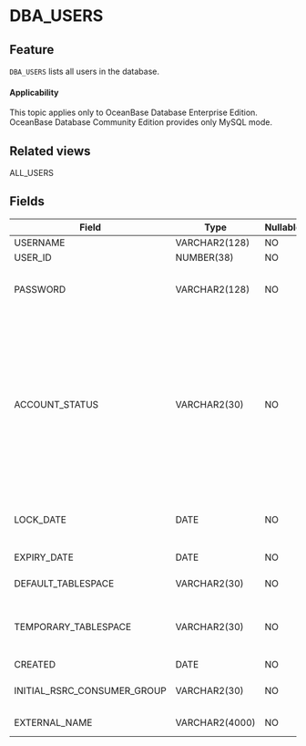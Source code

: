 # DBA_USERS

## Feature

`DBA_USERS` lists all users in the database.

<main id="notice" >
    <h4>Applicability</h4>
    <p>This topic applies only to OceanBase Database Enterprise Edition. OceanBase Database Community Edition provides only MySQL mode. </p>
  </main>

## Related views

ALL_USERS

## Fields

| **Field**                   | **Type**       | **Nullable** | **Description**                                                                                                                                                                                                                                                                                  |
|-----------------------------|----------------|--------------|--------------------------------------------------------------------------------------------------------------------------------------------------------------------------------------------------------------------------------------------------------------------------------------------------|
| USERNAME                    | VARCHAR2(128)  | NO           | The username.                                                                                                                                                                                                                                                                                    |
| USER_ID                     | NUMBER(38)     | NO           | The ID of the user.                                                                                                                                                                                                                                                                              |
| PASSWORD                    | VARCHAR2(128)  | NO           | We recommend that you do not use value of the AUTHENTICATION_TYPE column for this column.                                                                                                                                                                                                        |
| ACCOUNT_STATUS              | VARCHAR2(30)   | NO           | The account status. Valid values: <ul><li> OPEN </li>  <li> EXPIRED </li>  <li> EXPIRED(GRACE) </li>  <li> LOCKED(TIMED)   <li> LOCKED  </li> <li> EXPIRED & LOCKED(TIMED)  </li> <li> EXPIRED(GRACE) &LOCKED(TIMED) </li>  <li> EXPIRED & LOCKED  </li> <li> EXPIRED(GRACE) & LOCKED </li></ul> |
| LOCK_DATE                   | DATE           | NO           | The date when the account was locked if the account status was LOCKED.                                                                                                                                                                                                                           |
| EXPIRY_DATE                 | DATE           | NO           | The date of expiration of the account.                                                                                                                                                                                                                                                           |
| DEFAULT_TABLESPACE          | VARCHAR2(30)   | NO           | The default tablespace for data.                                                                                                                                                                                                                                                                 |
| TEMPORARY_TABLESPACE        | VARCHAR2(30)   | NO           | The name of the default tablespace for temporary tables or the name of a tablespace group.                                                                                                                                                                                                       |
| CREATED                     | DATE           | NO           | The user creation date.                                                                                                                                                                                                                                                                          |
| INITIAL_RSRC_CONSUMER_GROUP | VARCHAR2(30)   | NO           | The initial resource consumer group for the user.                                                                                                                                                                                                                                                |
| EXTERNAL_NAME               | VARCHAR2(4000) | NO           | The external username of the user.                                                                                                                                                                                                                                                               |
